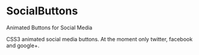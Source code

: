 SocialButtons
=============

Animated Buttons for Social Media

CSS3 animated social media buttons. At the moment only twitter, facebook and google+.
